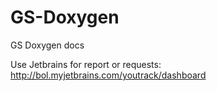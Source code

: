 GS-Doxygen
==========

GS Doxygen docs

Use Jetbrains for report or requests: http://bol.myjetbrains.com/youtrack/dashboard
